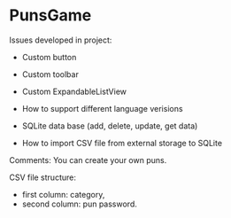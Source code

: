 # PunsGame

Issues developed in project:

- Custom button

- Custom toolbar

- Custom ExpandableListView

- How to support different language verisions

- SQLite data base (add, delete, update, get data)

- How to import CSV file from external storage to SQLite


Comments: 
You can create your own puns.

CSV file structure: 
- first column: category, 
- second column: pun password. 
